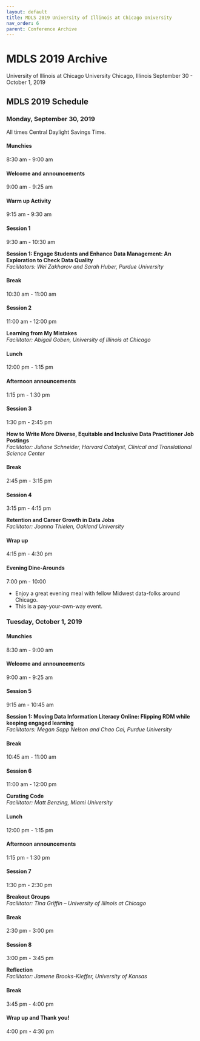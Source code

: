 ```yaml
---
layout: default
title: MDLS 2019 University of Illinois at Chicago University
nav_order: 6
parent: Conference Archive
---
```

# MDLS 2019 Archive

University of Illinois at Chicago University 
Chicago, Illinois
September 30 - October 1, 2019 

## MDLS 2019 Schedule

### Monday, September 30, 2019

All times Central Daylight Savings Time.

#### Munchies

8:30 am - 9:00 am  

#### Welcome and announcements

9:00 am - 9:25 am 

#### Warm up Activity

9:15 am - 9:30 am

#### Session 1

9:30 am - 10:30 am

**Session 1: Engage Students and Enhance Data Management: An Exploration to Check Data Quality**  
*Facilitators: Wei Zakharov and Sarah Huber, Purdue University*   

#### Break

10:30 am - 11:00 am

#### Session 2

11:00 am - 12:00 pm 

**Learning from My Mistakes**  
*Facilitator: Abigail Goben, University of Illinois at Chicago*  

#### Lunch

12:00 pm - 1:15 pm

#### Afternoon announcements

1:15 pm - 1:30 pm

#### Session 3

1:30 pm - 2:45 pm  

**How to Write More Diverse, Equitable and Inclusive Data Practitioner Job Postings**  
*Facilitator: Juliane Schneider, Harvard Catalyst, Clinical and Translational Science Center*  

#### Break

2:45 pm - 3:15 pm

#### Session 4

3:15 pm - 4:15 pm

**Retention and Career Growth in Data Jobs**  
*Facilitator: Joanna Thielen, Oakland University*  

#### Wrap up

4:15 pm - 4:30 pm

#### Evening Dine-Arounds

7:00 pm - 10:00 

- Enjoy a great evening meal with fellow Midwest data-folks around Chicago.
- This is a pay-your-own-way event.

### Tuesday, October 1, 2019

#### Munchies

8:30 am - 9:00 am  

#### Welcome and announcements

9:00 am - 9:25 am 

#### Session 5

9:15 am - 10:45 am

**Session 1: Moving Data Information Literacy Online: Flipping RDM while keeping engaged learning**  
*Facilitators: Megan Sapp Nelson and Chao Cai, Purdue University*   

#### Break

10:45 am - 11:00 am

#### Session 6

11:00 am - 12:00 pm 

**Curating Code**  
*Facilitator: Matt Benzing, Miami University*  

#### Lunch

12:00 pm - 1:15 pm

#### Afternoon announcements

1:15 pm - 1:30 pm

#### Session 7

1:30 pm - 2:30 pm  

**Breakout Groups**  
*Facilitator: Tina Griffin – University of Illinois at Chicago*  

#### Break

2:30 pm - 3:00 pm

#### Session 8

3:00 pm - 3:45 pm

**Reflection**  
*Facilitator: Jamene Brooks-Kieffer, University of Kansas*  

#### Break

3:45 pm - 4:00 pm

#### Wrap up and Thank you!

4:00 pm - 4:30 pm
